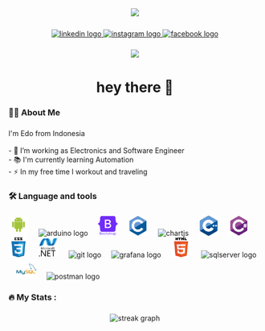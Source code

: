 <div align="center">
  <img height="150" src="https://media.giphy.com/media/M9gbBd9nbDrOTu1Mqx/giphy.gif"  />
</div>

###

<div align="center">
  <a href="https://www.linkedin.com/in/agung-alfredo-64a71489/" target="_blank">
    <img src="https://img.shields.io/static/v1?message=LinkedIn&logo=linkedin&label=&color=0068C2&logoColor=white&labelColor=&style=for-the-badge" 
    height="25" alt="linkedin logo"  />
  </a>
    <a href="https://instagram.com/edondroid" target="_blank">
    <img src="https://img.shields.io/static/v1?message=Instagram&logo=instagram&label=&color=DC227E&logoColor=white&labelColor=&style=for-the-badge" 
    height="25" alt="instagram logo"  />
  </a>
  <a href="https://www.facebook.com/agung.alfredo.62" target="_blank">
    <img src="https://img.shields.io/static/v1?message=Facebook&logo=facebook&label=&color=0068FE&logoColor=white&labelColor=&style=for-the-badge"                  height="25" alt="facebook logo" />
  </a>
</div>

###

<div align="center">
  <img src="https://visitor-badge.laobi.icu/badge?page_id=edondroid.edondroid&"  />
</div>

###

<h1 align="center">hey there 👋</h1>

###

<h3 align="left">👩‍💻  About Me</h3>

###

<p align="left">I'm Edo from Indonesia<br><br>- 🔭 I’m working as Electronics and Software Engineer<br>- 📚 I'm currently learning Automation<br>- ⚡ In my free time I workout and traveling</p>

###

<h3 align="left">🛠 Language and tools</h3>

###

<div align="left">
  <img src="https://raw.githubusercontent.com/devicons/devicon/master/icons/android/android-original-wordmark.svg" height="40" alt="android logo"  />
  <img width="12" />
  <img src="https://cdn.worldvectorlogo.com/logos/arduino-1.svg" height="40" alt="arduino logo"  />
  <img width="12" />
  <img src="https://raw.githubusercontent.com/devicons/devicon/master/icons/bootstrap/bootstrap-plain-wordmark.svg" height="40" alt="bootstrap logo"  />
  <img width="12" />
  <img src="https://raw.githubusercontent.com/devicons/devicon/master/icons/c/c-original.svg" height="40" alt="c logo"  />
  <img width="12" />
  <img src="https://www.chartjs.org/media/logo-title.svg" alt="chartjs" height="40" alt="chartjs logo"  />
  <img width="12" />
  <img src="https://raw.githubusercontent.com/devicons/devicon/master/icons/cplusplus/cplusplus-original.svg" height="40" alt="cplusplus logo"  />
  <img width="12" />
  <img src="https://raw.githubusercontent.com/devicons/devicon/master/icons/csharp/csharp-original.svg" height="40" alt="csharp logo"  />
  <img width="12" />
  <img src="https://raw.githubusercontent.com/devicons/devicon/master/icons/css3/css3-original-wordmark.svg" height="40" alt="css3 logo"  />
  <img width="12" />
  <img src="https://raw.githubusercontent.com/devicons/devicon/master/icons/dot-net/dot-net-original-wordmark.svg" height="40" alt="dotnet logo"  />
  <img width="12" />
  <img src="https://www.vectorlogo.zone/logos/git-scm/git-scm-icon.svg" height="40" alt="git logo"  />
  <img width="12" />
  <img src="https://www.vectorlogo.zone/logos/grafana/grafana-icon.svg" height="40" alt="grafana logo"  />  
  <img width="12" />
  <img src="https://raw.githubusercontent.com/devicons/devicon/master/icons/html5/html5-original-wordmark.svg" height="40" alt="html5 logo"  />
  <img width="12" />
  <img src="https://www.svgrepo.com/show/303229/microsoft-sql-server-logo.svg" height="40" alt="sqlserver logo"  />
  <img width="12" />
  <img src="https://raw.githubusercontent.com/devicons/devicon/master/icons/mysql/mysql-original-wordmark.svg" height="40" alt="mysql logo"  />
  <img width="12" />
  <img src="https://www.vectorlogo.zone/logos/getpostman/getpostman-icon.svg" height="40" alt="postman logo"  />
</div>

###

<h3 align="left">🔥   My Stats :</h3>

###

<div align="center">
  <img src="https://streak-stats.demolab.com?user=edondroid&locale=en&mode=daily&theme=dark&hide_border=false&border_radius=5&order=3" height="220" alt="streak graph"  />
</div>

###
